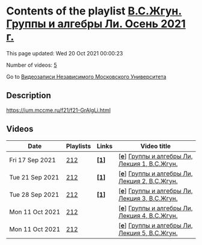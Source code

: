 # Contents of the playlist [В.С.Жгун. Группы и алгебры Ли. Осень 2021 г.](https://www.youtube.com/playlist?list=PLp9ABVh6_x4F7E7wVbYYLt0_KuMW1tBm7)

This page updated: Wed 20 Oct 2021 00:00:23

Number of videos: [5](#videos)

Go to [Видеозаписи Независимого Московского Университета](../README.md)

## Description

<https://ium.mccme.ru/f21/f21-GrAlgLi.html>

## Videos

|Date|Playlists|Links|Video title|
|---|---|---|---|
| Fri&nbsp;17&nbsp;Sep&nbsp;2021 | [212](../playlists/212 "В.С.Жгун. Группы и алгебры Ли. Осень 2021 г.") | [**[1]**](https://ium.mccme.ru/f21/f21-GrAlgLi.html) | [[**e**](https://studio.youtube.com/video/Elqtvxqj6TE/edit "Edit")] [Группы и алгебры Ли, Лекция 1, В.С.Жгун.](https://www.youtube.com/watch?v=Elqtvxqj6TE&list=PLp9ABVh6_x4F7E7wVbYYLt0_KuMW1tBm7 "https://ium.mccme.ru/f21/f21-GrAlgLi.html") |
| Tue&nbsp;21&nbsp;Sep&nbsp;2021 | [212](../playlists/212 "В.С.Жгун. Группы и алгебры Ли. Осень 2021 г.") | [**[1]**](https://ium.mccme.ru/f21/f21-GrAlgLi.html) | [[**e**](https://studio.youtube.com/video/o6QRpoluYcQ/edit "Edit")] [Группы и алгебры Ли, Лекция 2, В.С.Жгун.](https://www.youtube.com/watch?v=o6QRpoluYcQ&list=PLp9ABVh6_x4F7E7wVbYYLt0_KuMW1tBm7 "Подробнее о курсе: https://ium.mccme.ru/f21/f21-GrAlgLi.html") |
| Tue&nbsp;28&nbsp;Sep&nbsp;2021 | [212](../playlists/212 "В.С.Жгун. Группы и алгебры Ли. Осень 2021 г.") | [**[1]**](https://ium.mccme.ru/f21/f21-GrAlgLi.html) | [[**e**](https://studio.youtube.com/video/j32OVkxjGb0/edit "Edit")] [Группы и алгебры Ли, Лекция 3, В.С.Жгун.](https://www.youtube.com/watch?v=j32OVkxjGb0&list=PLp9ABVh6_x4F7E7wVbYYLt0_KuMW1tBm7 "Подробнее о курсе: https://ium.mccme.ru/f21/f21-GrAlgLi.html") |
| Mon&nbsp;11&nbsp;Oct&nbsp;2021 | [212](../playlists/212 "В.С.Жгун. Группы и алгебры Ли. Осень 2021 г.") |  | [[**e**](https://studio.youtube.com/video/tnu7c-aMCzs/edit "Edit")] [Группы и алгебры Ли, Лекция 4, В.С.Жгун.](https://www.youtube.com/watch?v=tnu7c-aMCzs&list=PLp9ABVh6_x4F7E7wVbYYLt0_KuMW1tBm7 "04.10.2021 г.") |
| Mon&nbsp;11&nbsp;Oct&nbsp;2021 | [212](../playlists/212 "В.С.Жгун. Группы и алгебры Ли. Осень 2021 г.") |  | [[**e**](https://studio.youtube.com/video/YYJi3qzh4pE/edit "Edit")] [Группы и алгебры Ли, Лекция 5, В.С.Жгун.](https://www.youtube.com/watch?v=YYJi3qzh4pE&list=PLp9ABVh6_x4F7E7wVbYYLt0_KuMW1tBm7) |
